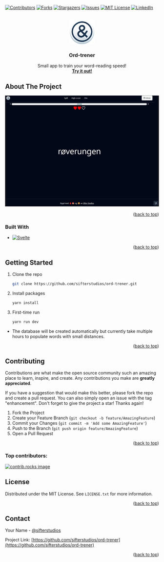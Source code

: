 <a id="readme-top"></a>

[![Contributors][contributors-shield]][contributors-url]
[![Forks][forks-shield]][forks-url]
[![Stargazers][stars-shield]][stars-url]
[![Issues][issues-shield]][issues-url]
[![MIT License][license-shield]][license-url]
[![LinkedIn][linkedin-shield]][linkedin-url]

<!-- PROJECT LOGO -->
<br />
<div align="center">
  <a href="https://github.com/sifterstudios/ord-trener">
    <img src="images/logo.png" alt="Logo" width="80" height="80">
  </a>

<h3 align="center">Ord-trener</h3>

  <p align="center">
    Small app to train your word-reading speed!
    <br />
    <a href="https://ord.sifterstudios.no"><strong>Try it out!</strong></a>
    <br />
  </p>
</div>

<!-- ABOUT THE PROJECT -->

## About The Project

[![Ord-trener Screen Shot][product-screenshot]](https://ord.sifterstudios.no)

<p align="right">(<a href="#readme-top">back to top</a>)</p>

### Built With

- [![Svelte][Svelte.dev]][Svelte-url]

<p align="right">(<a href="#readme-top">back to top</a>)</p>

<!-- GETTING STARTED -->

## Getting Started

1. Clone the repo
   ```sh
   git clone https://github.com/sifterstudios/ord-trener.git
   ```
2. Install packages
   ```sh
   yarn install
   ```
3. First-time run
   ```js
   yarn run dev
   ```

- The database will be created automatically but currently take multiple hours to populate words with small distances.
<p align="right">(<a href="#readme-top">back to top</a>)</p>

<!-- USAGE EXAMPLES -->

<!-- CONTRIBUTING -->

## Contributing

Contributions are what make the open source community such an amazing place to learn, inspire, and create. Any contributions you make are **greatly appreciated**.

If you have a suggestion that would make this better, please fork the repo and create a pull request. You can also simply open an issue with the tag "enhancement".
Don't forget to give the project a star! Thanks again!

1. Fork the Project
2. Create your Feature Branch (`git checkout -b feature/AmazingFeature`)
3. Commit your Changes (`git commit -m 'Add some AmazingFeature'`)
4. Push to the Branch (`git push origin feature/AmazingFeature`)
5. Open a Pull Request

<p align="right">(<a href="#readme-top">back to top</a>)</p>

### Top contributors:

<a href="https://github.com/sifterstudios/ord-trener/graphs/contributors">
  <img src="https://contrib.rocks/image?repo=sifterstudios/ord-trener" alt="contrib.rocks image" />
</a>

<!-- LICENSE -->

## License

Distributed under the MIT License. See `LICENSE.txt` for more information.

<p align="right">(<a href="#readme-top">back to top</a>)</p>

<!-- CONTACT -->

## Contact

Your Name - [@sifterstudios](https://twitter.com/sifterstudios)

Project Link: [https://github.com/sifterstudios/ord-trener](https://github.com/sifterstudios/ord-trener)

<p align="right">(<a href="#readme-top">back to top</a>)</p>

<!-- MARKDOWN LINKS & IMAGES -->
<!-- https://www.markdownguide.org/basic-syntax/#reference-style-links -->

[contributors-shield]: https://img.shields.io/github/contributors/sifterstudios/ord-trener.svg?style=for-the-badge
[contributors-url]: https://github.com/sifterstudios/ord-trener/graphs/contributors
[forks-shield]: https://img.shields.io/github/forks/sifterstudios/ord-trener.svg?style=for-the-badge
[forks-url]: https://github.com/sifterstudios/ord-trener/network/members
[stars-shield]: https://img.shields.io/github/stars/sifterstudios/ord-trener.svg?style=for-the-badge
[stars-url]: https://github.com/sifterstudios/ord-trener/stargazers
[issues-shield]: https://img.shields.io/github/issues/sifterstudios/ord-trener.svg?style=for-the-badge
[issues-url]: https://github.com/sifterstudios/ord-trener/issues
[license-shield]: https://img.shields.io/github/license/sifterstudios/ord-trener.svg?style=for-the-badge
[license-url]: https://github.com/sifterstudios/ord-trener/blob/master/LICENSE.txt
[linkedin-shield]: https://img.shields.io/badge/-LinkedIn-black.svg?style=for-the-badge&logo=linkedin&colorB=555
[linkedin-url]: https://linkedin.com/in/tormodliseth
[product-screenshot]: images/screenshot.jpg
[Next.js]: https://img.shields.io/badge/next.js-000000?style=for-the-badge&logo=nextdotjs&logoColor=white
[Next-url]: https://nextjs.org/
[React.js]: https://img.shields.io/badge/React-20232A?style=for-the-badge&logo=react&logoColor=61DAFB
[React-url]: https://reactjs.org/
[Vue.js]: https://img.shields.io/badge/Vue.js-35495E?style=for-the-badge&logo=vuedotjs&logoColor=4FC08D
[Vue-url]: https://vuejs.org/
[Angular.io]: https://img.shields.io/badge/Angular-DD0031?style=for-the-badge&logo=angular&logoColor=white
[Angular-url]: https://angular.io/
[Svelte.dev]: https://img.shields.io/badge/Svelte-4A4A55?style=for-the-badge&logo=svelte&logoColor=FF3E00
[Svelte-url]: https://svelte.dev/
[Laravel.com]: https://img.shields.io/badge/Laravel-FF2D20?style=for-the-badge&logo=laravel&logoColor=white
[Laravel-url]: https://laravel.com
[Bootstrap.com]: https://img.shields.io/badge/Bootstrap-563D7C?style=for-the-badge&logo=bootstrap&logoColor=white
[Bootstrap-url]: https://getbootstrap.com
[JQuery.com]: https://img.shields.io/badge/jQuery-0769AD?style=for-the-badge&logo=jquery&logoColor=white
[JQuery-url]: https://jquery.com
